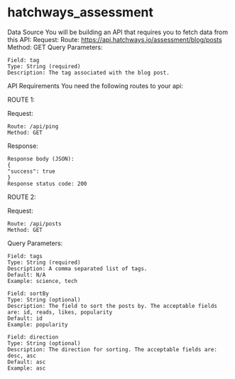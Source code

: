 # hatchways_assessment

Data Source
You will be building an API that requires you to fetch data from this API:
Request:
Route: https://api.hatchways.io/assessment/blog/posts
Method: GET
Query Parameters:

    Field: tag 
    Type: String (required)            
    Description: The tag associated with the blog post.


API Requirements
You need the following routes to your api:


ROUTE 1:

Request:

    Route: /api/ping
    Method: GET
    
Response:

    Response body (JSON):
    {
    "success": true
    }
    Response status code: 200
    
    
ROUTE 2:

Request:

    Route: /api/posts
    Method: GET
    
Query Parameters:

    Field: tags 
    Type: String (required)
    Description: A comma separated list of tags. 
    Default: N/A          
    Example: science, tech

    Field: sortBy 
    Type: String (optional)                
    Description: The field to sort the posts by. The acceptable fields are: id, reads, likes, popularity
    Default: id          
    Example: popularity

    Field: direction 
    Type: String (optional)                
    Description: The direction for sorting. The acceptable fields are: desc, asc
    Default: asc          
    Example: asc


